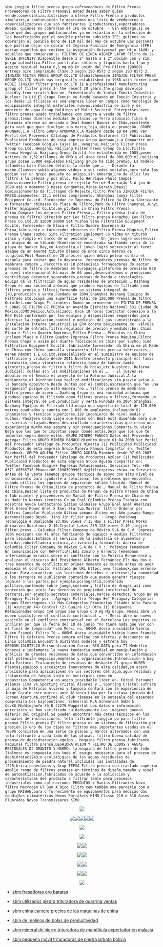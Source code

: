
```
sbm jingjin filtro prensa grupo coProveedores de Filtro Prensa Proveedores de Filtro PrensaSi usted desea saber quién vende,comercializa,distribuye u ofrece Filtro Prensa o productos similares,a continuación le mostramos una lista de vendedores o comercializadores que son fabricantes (productores),exportadores. ANSES: quiénes no cobrarían el IFE de octubre  · Sin embargo,sí se sabe qué dos grupos poblacionales ya no estarían en la selección de los beneficiados por el posible próximo subsidio.IFE: quiénes no cobrarían el posible bono de $10 mil del mes de octubre Las personas que podrían dejar de cobrar el Ingreso Familiar de Emergencia (IFE) serían aquellos que reciben la Asignación Universal por Hijo (AUH) y aquellos que comienzan a. FILTROS DE LINEA AIGNEP LATAM Filtro de la SERIE INFINITY.Disponible desde 1 2" hasta 2 1 2".Opción con y sin purga automática.Filtra partículas sólidas y líquidas hasta 1 μm y aceite residual hasta 0,5 mg m3.En unión del Pre Filtro (90900) entrega aire comprimido Clase 3 según ISO 8573 2.según ISO 8573 2. JINGJIN FILTER PRESS GROUP CO.LTD GlobalChemmade JINGJIN FILTER PRESS GROUP CO.LTD which was originally established in 1988 with former name HEBEI JINGJIN filter press co.LTD is a professional manufacturing group of filter press.In the recent 20 years,the group develops rapidly from scratch.Now we. Presentación de Yantai Toncin Industria Nuclear Co.Ltd El Grupo Toncin se fundó basando en Toncin Insustria y los demás 12 filiales,es una empresa líder en campos como tenología de equipamiento integral,materiales nuevos,industria de aire y de ambiente de agua.Group Holdings of Multi Sectoral Enterprises over. filtro prensa usado trabalhamos com compra e venda de filtro prensa,temos diversas medidas de placas pp ferro aluminio fibra A Fibromix oferece ao mercado o Oval Banner Banner de Chão,excelente para você que quer divulgar sua marca,loja,ideia ou promoção. GRUPO APONWAO,C.A Filtro GRUPO APONWAO,C.A Miembro desde 18 04 2005 Ver Perfil del Proveedor Cátalogo de Productos Uniformes (1) Publicidad Publicidad Productos de esta empresa Grupo Aponwao,c.a Compartir en: Twitter Facebook Google+ Cajas En. Hengshui Haijiang Filter Press Group Co.Ltd. Hengshui Haijiang Filter Press Group Co.Ltd.Filtro Prensa Hengshui Haijiang Group Co.Ltd fue establecida en 1985,posee activos de 1,52 millones de RMB y el área total de 800,000 m2.Haijiang grupo posee 3,000 empleados.Haijiang grupo ha sido premio. La modelo islandesa Lara Clausen detalla la noche que …  · Durante la noche,Claussen subió algunos videos a sus redes sociales,pero solo los podían ver un grupo pequeño de amigos,sin embargo,uno de ellos los filtró a la prensa y por ello. Paulo Henrique Paulo Campos Comissinamento Filtro prensa de rejeito Ferro+ Mineração S A jun de 2020 até o momento 3 meses Congonhas,Minas Gerais,Brasil Comissionamento da filtragem de Rejeito.Filtro Prensa JINGJIN FILTER PRESS.dimensões: 15,1 metros comprimento. Shanghai Junyi Filter Equipment Co.Ltd. Fornecedor de Imprensa do Filtro da China,fabricante e fornecedor chineses de Placa de Filtro,Pano de Filtro Shanghai Junyi Filter Equipment Co.Ltd.em pt.Made in China Filtro Prensa China,Comprar los mejores Filtro Prensa,… Filtro prensa (sala de prensa de filtro) ofrecido por Leo filtro prensa Hangzhou Leo Filter Press Co.Ltd.US $2000 20000 Set Yuzhou Sino Filtration Equipment Co.Ltd. Fornecedor de Placa e Filtro Quadro Imprensa da China,fabricante e fornecedor chineses de Filtro Prensa Máquina,Filtro Prensa Chapa Yuzhou Sino Filtration Equipment Co Video Un tiburón atacó y rompió el barco de un pescador …  · Un joven logró sobrevivir al ataque de un tiburón Mientras se encontraba surfeando cerca de la playa de Bunker Bay,en Australia,el joven logró sobrevivir al feroz ataque de un enorme tiburón blanco de unos cinco metros de longitud.Phil Mummert,de 28 años,es quien debió pelear contra el escuela para evitar que lo devorara. fornecedores prensas de filtro de membrana compra … Percorra os 18 potenciais fornecedores do sector prensas de filtro de membrana em Europages,plataforma de provisão B2B a nível internacional.Há mais de 60 anos,desenvolvemos e produzimos centrífugas decanter,separadores,prensas de banda e instalações. Equips de la filtración de aguas residuales de proteción … Dazhang Grupo es una sociedad anónima que produce equipos de filtrado como filtros prensa y filtros,formando un sistema integral de I+D,producción y venta.Fundada en 2004,Shanghai Dazhang Equipos de Filtrado Ltd.ocupa una superficie total de 120.000 Prensa de filtro QuimiNet.com Grupo Filtrantes: Somos un proveedor de FILTRO DE PRENSA Y LONAS DE FILTRO DE PRENSA en Avenida Ejército Nacional 531 Ciudad de México,CDMX.México.Actualizado: hace 18 horas Contactar Conexión a la Red Está conformada por los equipos y dispositivos requeridos para efectuar la regulación,control y medición del gas suministrado a la instalación interna industrial.La ERM consta básicamente de: válvula de corte de entrada,filtro,regulador de presión y medidor.En. China Placa e Filtro Quadro Imprensa,Filtro Prensa … Produtos da China incluem Placa e Filtro Quadro Imprensa,Filtro Prensa Máquina,Filtro Prensa Chapa e assim por diante fabricados na China por Yuzhou Sino Filtration Equipment Co.Ltd. fabricante fornecedor da China em pt.Made in China.com China pantalla vibratoria,filtros prensa fabricantes,… Henan Remont I E Co.Ltd.especializado en el suministro de equipos de filtración y cribado desde 2011.Nuestro producto principal es: tamiz vibratorio,tamiz vibratorio rotatorio,tamiz de tambor,tamiz giratorio,prensa de filtro y filtro de hojas,etc.Nuestros. Reforma Judicial: cuáles son las modificaciones en el …  · El jueves se debatió en el Senado el proyecto de la Reforma Judicial.A la medianoche,el kirchnerismo realizó modificaciones sin previo aviso a la bancada opositora.Desde Juntos por el Cambio,expresaron que “es una vergüenza” porque de esta manera,“no … Filtro prensa de membrana Filtro prensa de acero … Dazhang Grupo es una sociedad anónima que produce equipos de filtrado como filtros prensa y filtros,formando un sistema integral de I+D,producción y venta.Fundada en 2004,Shanghai Dazhang Equipos de Filtrado Ltd.ocupa una superficie total de 120.000 metros cuadrados y cuenta con 1.000 de empleados,incluyendo 62 ingenieros y técnicos superiores,128 ingenieros de nivel medio y muchos. Pasajero Cada viaje que haces con Beat está diseñado para que te sientas relajado.Hemos desarrollado características que crean una experiencia mucho más segura y sin preocupaciones.Comparte tu viaje Deja que los que te importan sepan dónde estás.Deja que los que te importan sepan dónde estás. GRUPO MINERO PANUCO Datos del Proveedor: Agregar Filtro GRUPO MINERO PANUCO Miembro desde 01 04 2009 Ver Perfil del Proveedor Cátalogo de Productos Minería (1) Publicidad Publicidad Productos de esta empresa Grupo Minero Panuco Compartir en: Twitter Facebook. GRUPO AGUIBA Filtro GRUPO AGUIBA Miembro desde 07 08 2007 Ver Perfil del Proveedor Cátalogo de Productos Azúcar (1) Publicidad Publicidad Productos de esta empresa Grupo Aguiba Compartir en: Twitter Facebook Google+ Empresas Relacionadas. Servicios Tel: +86 0371 86565716 Phone:+86 18903999962 dz@filterpress china.cn Servicios antes de la venta Tenemos grupos técnicos de apoyo con alto nivel de conocimiento para ayudarle a solucionar los problemas que encuentra cuando utiliza los equipos de separación sólido líquido. Manual de Filtro Prensa de China,lista de productos de … Manual de Filtro Prensa de China,Buscar lista de productos de Manual de Filtro Prensa de China y fabricantes y proveedores de Manual de Filtro Prensa de China en es.Made in Normas técnicas Grupo Enel Colombia Prensa Trabaja con nosotros Ayuda Contáctanos Sitios Globales Grupo Enel Enel Americas Enel Green Power Enel X Enel Startup.Mostrar filtro Ordenar por Filtros Cancelar Publicado Última semana Último mes Año pasado Rango personalizado Desde. Jing Jin filter press  · Grupo Ventowag Tecnologia e Qualidade 23,856 views 7:13 How a Filter Press Works Animation Duration: 2:10.Crystal Lakes 259,128 views 2:10 jingjin Filter press … Columbia Filter Company de México S.A.de C.V. Empresa 100% mexicana con 41 años fabricando de equipos y medios filtrantes para líquidos.Estamos al servicio de la industria de alimentos y bebidas,embotelladora,química,vitivinícola,farmacéuti Acerca de Columbia Filter Company de México S.A.de C.V.:. Polémica Tenembaum  · En comunicación con RePerfilAr,Edi Zunino y Ernesto Tenembaum intercambian miradas sobre el conflicto con la Policía Bonaerense y analizan el discurso del Presidente Alberto Fernández.ET: Hay dos o tres momentos de conflicto.Un primer momento es cuando antes de ayer empieza el conflicto. Filtrado de URL https: www.facebook.com erróneo Aviso: Para garantizar sus legítimos derechos e intereses,la comunidad y los terceros no publicarán contenido que pueda generar riesgos legales a las partes,por ejemplo,pornografía,contenido político,contenido sobre juego,consumo y tráfico de drogas,así como contenido que viole los derechos de propiedad intelectual de terceros,por ejemplo,secretos comerciales,marcas,derechos. Grupo Bw en Paraguay Filtrar por : Agregar Filtro "Grupo Bw" Paraguay Categorías Grupos Electrógenos (1) Más Categorías Provincias Estados Alto Paraná (1) Asunción (4) Central (2) Guairá (1) Otra (1) Búsquedas Relacionadas Grupo Cyd Grupo Sao Grupo C D Ag Mg Grupo. Messi abre un nuevo capítulo en el conflicto contractual …  · Messi abre un nuevo capítulo en el conflicto contractual con el Barcelona Los expertos se inclinan por que la fecha del 10 de junio "no tiene nada que ver con el final de temporada" Leo Messi no. 600Ml Acero inoxidable Vidrio hueco Francés Filtro Té … 600Ml Acero inoxidable Vidrio hueco Francés Filtro Té Cafetera Prensa compra online con ofertas y descuento en Linio Colombia.Encuentra distintos modelos y estrena hoy GE063HL1DLRT5LCO Personalizacion Curso: BIG DATA para TI Medellín Conozca e implemente la nueva tendencia mundial en manipulación y análisis de grandes volúmenes de datos,que convertidos en información útil potencian negocios,empresas y organizaciones.Introducción a big data.Factores Tratamiento de residuos de desbaste El grupo HUBER Plantas,equipos y accesorios innovadores de alta calidad,en acero inoxidable,para aplicaciones en los sectores del agua,agua residual y tratamiento de fangos tanto en municipios como en industrias.Competencia en acero inoxidable líder en. Fútbol Peruano: Alianza Lima vs.Sporting Cristal Álvarez y … Sporting Cristal sufrirá la baja de Patricio Álvarez y tampoco contará con la experiencia de Jorge Cazulo este martes ante Alianza Lima por la octava jornada del Torneo Apertura,confirmó el club rimense en la antesala del esperado compromiso.Los bajopontinos. Schmersal K.A.Schmersal GmbH & Co.KG,Möddinghofe 30,D 42279 Wuppertal Los datos e información anteriores se han verificado cuidadosamente.Las imágenes pueden diferir del original.Se pueden encontrar más datos técnicos en los manuales de instrucciones. tela filtrante jingjin pp para filtro prensa Filtro prensa El filtro prensa es un sistema de filtración por presión.Es uno de los tipos de filtros más importantes usados en el TESVG consisten en una serie de placas y marcos alternados con una tela filtrante a cada lado de las placas. filtro buena calidad de prensa de deshidratacion equipo … Maquina filtro prensa,fabricante maquinas filtro prensa.DESHIDRATACION Y FILTRO DE LODOS Y AGUAS RESIDUALES DE GRANITO Y MARMOL la maquina de filtro prensa de lodo Italmecc es compuesta con todo el equipo necesario para el proceso de deshidrataci243;n ecol243;gica de las aguas residuales de procesamiento de piedra natural,incluidas las instaladas de f225;brica,conectadas y Grup TEFSA Filtro prensa con traslado superior Amplio rango de filtros prensas en términos de diseño,tamaño y nivel de automatización,fabricados de acuerdo a la aplicación y características del producto a filtrar tanto para procesos industriales como aplicaciones PRODUTOS > Mantas Filtrantes Novo filtro Macrogen GT Duo A Dico Filtro tem também uma parceria com o grupo KRIWAN,para o fornecimento de equipamentos para medição das condições climatéricas Novos Portáteis KIMO Classe 210 e 310 Gases Fluorados Novos Transmissores KIMO 
```

<div align="center">

<a href="https://es-crusher.shibang-china.com/github&k=sbm+jingjin+filtro+prensa+grupo+co"><img src="https://static.shibang-china.com/es/crusher/logo.jpg"></a>

<a href="https://es-crusher.shibang-china.com/github&k=sbm+jingjin+filtro+prensa+grupo+co"><img src="https://static.shibang-china.com/es/crusher/index.jpg"></a><a href="https://es-crusher.shibang-china.com/material.htmlgithub&k=sbm+jingjin+filtro+prensa+grupo+co"><img src="https://static.shibang-china.com/es/crusher/material.jpg"></a><a href="https://es-crusher.shibang-china.com/application.htmlgithub&k=sbm+jingjin+filtro+prensa+grupo+co"><img src="https://static.shibang-china.com/es/crusher/application.jpg"></a><a href="https://es-crusher.shibang-china.com/aboutus.htmlgithub&k=sbm+jingjin+filtro+prensa+grupo+co"><img src="https://static.shibang-china.com/es/crusher/aboutus.jpg"></a><a href="https://es-crusher.shibang-china.com/contact.htmlgithub&k=sbm+jingjin+filtro+prensa+grupo+co"><img src="https://static.shibang-china.com/es/crusher/contact.jpg"></a>

<a href="https://es-crusher.shibang-china.com/github&k=sbm+jingjin+filtro+prensa+grupo+co"><img src="https://static.shibang-china.com/es/crusher/banner.jpg"></a>

<a href="https://swt.shibang-china.com/github&k=sbm+jingjin+filtro+prensa+grupo+co"><img src="https://static.shibang-china.com/es/crusher/text.jpg"></a>

<a href="https://swt.shibang-china.com/github&k=sbm+jingjin+filtro+prensa+grupo+co"><img src="https://static.shibang-china.com/es/crusher/chat.jpg"></a><a href="https://es-crusher.shibang-china.com/contact.htmlgithub&k=sbm+jingjin+filtro+prensa+grupo+co"><img src="https://static.shibang-china.com/es/crusher/message.jpg"></a>

<a href="https://es-crusher.shibang-china.com/products/pe.htmlgithub&k=sbm+jingjin+filtro+prensa+grupo+co"><img src="https://static.shibang-china.com/es/crusher/pe.jpg"></a><a href="https://es-crusher.shibang-china.com/products/pf.htmlgithub&k=sbm+jingjin+filtro+prensa+grupo+co"><img src="https://static.shibang-china.com/es/crusher/pf.jpg"></a>

<a href="https://es-crusher.shibang-china.com/products/hpt.htmlgithub&k=sbm+jingjin+filtro+prensa+grupo+co"><img src="https://static.shibang-china.com/es/crusher/hpt.jpg"></a><a href="https://es-crusher.shibang-china.com/products/vsi.htmlgithub&k=sbm+jingjin+filtro+prensa+grupo+co"><img src="https://static.shibang-china.com/es/crusher/vsi.jpg"></a>

<a href="https://es-crusher.shibang-china.com/products/klv.htmlgithub&k=sbm+jingjin+filtro+prensa+grupo+co"><img src="https://static.shibang-china.com/es/crusher/klv.jpg"></a><a href="https://es-crusher.shibang-china.com/products/portable.htmlgithub&k=sbm+jingjin+filtro+prensa+grupo+co"><img src="https://static.shibang-china.com/es/crusher/portable.jpg"></a>

<a href="https://swt.shibang-china.com/github&k=sbm+jingjin+filtro+prensa+grupo+co"><img src="https://static.shibang-china.com/es/crusher/case.jpg"></a>

</div>


* [sbm fresadoras oro baratas](sbm%20fresadoras%20oro%20baratas.md)

* [sbm utilizados piedra trituradora de quarring ventas](sbm%20utilizados%20piedra%20trituradora%20de%20quarring%20ventas.md)

* [sbm china cantera precios de las máquinas de china](sbm%20china%20cantera%20precios%20de%20las%20m%C3%A1quinas%20de%20china.md)

* [sbm de molinos de bolas de productividad](sbm%20de%20molinos%20de%20bolas%20de%20productividad.md)

* [sbm mineral de hierro trituradora de mandíbula exportador en malasia](sbm%20mineral%20de%20hierro%20trituradora%20de%20mand%C3%ADbula%20exportador%20en%20malasia.md)

* [sbm pequeño móvil trituradoras de piedra jarkata bolivia](sbm%20peque%C3%B1o%20m%C3%B3vil%20trituradoras%20de%20piedra%20jarkata%20bolivia.md)